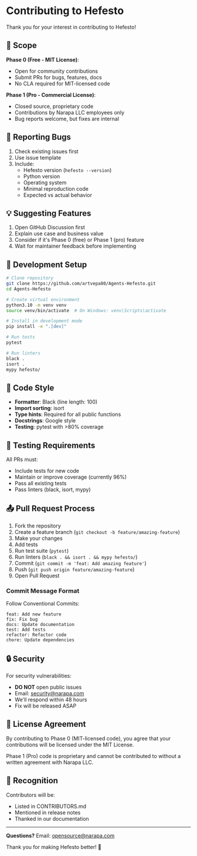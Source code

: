 # Contributing to Hefesto

Thank you for your interest in contributing to Hefesto!

## 🎯 Scope

**Phase 0 (Free - MIT License)**:
- Open for community contributions
- Submit PRs for bugs, features, docs
- No CLA required for MIT-licensed code

**Phase 1 (Pro - Commercial License)**:
- Closed source, proprietary code
- Contributions by Narapa LLC employees only
- Bug reports welcome, but fixes are internal

## 🐛 Reporting Bugs

1. Check existing issues first
2. Use issue template
3. Include:
   - Hefesto version (`hefesto --version`)
   - Python version
   - Operating system
   - Minimal reproduction code
   - Expected vs actual behavior

## 💡 Suggesting Features

1. Open GitHub Discussion first
2. Explain use case and business value
3. Consider if it's Phase 0 (free) or Phase 1 (pro) feature
4. Wait for maintainer feedback before implementing

## 🔧 Development Setup

```bash
# Clone repository
git clone https://github.com/artvepa80/Agents-Hefesto.git
cd Agents-Hefesto

# Create virtual environment
python3.10 -m venv venv
source venv/bin/activate  # On Windows: venv\Scripts\activate

# Install in development mode
pip install -e ".[dev]"

# Run tests
pytest

# Run linters
black .
isort .
mypy hefesto/
```

## 📝 Code Style

- **Formatter**: Black (line length: 100)
- **Import sorting**: isort
- **Type hints**: Required for all public functions
- **Docstrings**: Google style
- **Testing**: pytest with >80% coverage

## 🧪 Testing Requirements

All PRs must:
- Include tests for new code
- Maintain or improve coverage (currently 96%)
- Pass all existing tests
- Pass linters (black, isort, mypy)

## 📤 Pull Request Process

1. Fork the repository
2. Create a feature branch (`git checkout -b feature/amazing-feature`)
3. Make your changes
4. Add tests
5. Run test suite (`pytest`)
6. Run linters (`black . && isort . && mypy hefesto/`)
7. Commit (`git commit -m 'feat: Add amazing feature'`)
8. Push (`git push origin feature/amazing-feature`)
9. Open Pull Request

### Commit Message Format

Follow Conventional Commits:

```
feat: Add new feature
fix: Fix bug
docs: Update documentation
test: Add tests
refactor: Refactor code
chore: Update dependencies
```

## 🔒 Security

For security vulnerabilities:
- **DO NOT** open public issues
- Email: security@narapa.com
- We'll respond within 48 hours
- Fix will be released ASAP

## 📜 License Agreement

By contributing to Phase 0 (MIT-licensed code), you agree that your contributions will be licensed under the MIT License.

Phase 1 (Pro) code is proprietary and cannot be contributed to without a written agreement with Narapa LLC.

## 🙏 Recognition

Contributors will be:
- Listed in CONTRIBUTORS.md
- Mentioned in release notes
- Thanked in our documentation

---

**Questions?** Email: opensource@narapa.com

Thank you for making Hefesto better! 🚀

